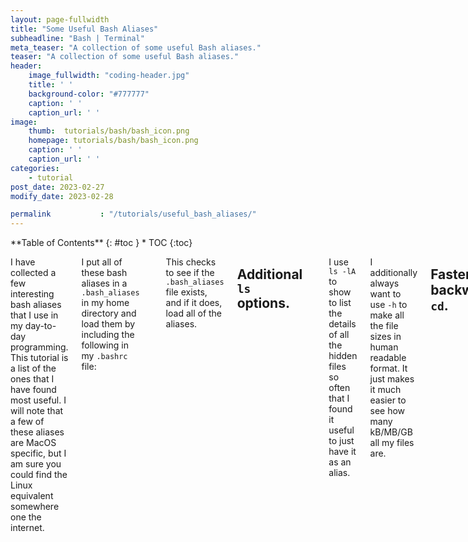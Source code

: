 ```yaml
---
layout: page-fullwidth
title: "Some Useful Bash Aliases"
subheadline: "Bash | Terminal"
meta_teaser: "A collection of some useful Bash aliases."
teaser: "A collection of some useful Bash aliases."
header:
    image_fullwidth: "coding-header.jpg"
    title: ' '
    background-color: "#777777"
    caption: ' '
    caption_url: ' '
image:
    thumb:  tutorials/bash/bash_icon.png
    homepage: tutorials/bash/bash_icon.png
    caption: ' '
    caption_url: ' ' 
categories:
    - tutorial
post_date: 2023-02-27
modify_date: 2023-02-28

permalink           : "/tutorials/useful_bash_aliases/"
---
```


<div class="row">
<div class="medium-4 medium-push-8 columns" markdown="1">
<div class="panel radius" markdown="1">
**Table of Contents**
{: #toc }
*  TOC
{:toc}
</div>
</div><!-- /.medium-4.columns -->

<div class="medium-8 medium-pull-4 columns" markdown="1">

I have collected a few interesting bash aliases that I use in my day-to-day programming.
This tutorial is a list of the ones that I have found most useful. I will note that a few
of these aliases are MacOS specific, but I am sure you could find the Linux equivalent somewhere
one the internet.

I put all of these bash aliases in a `.bash_aliases` in my home directory and load them by including the following in my `.bashrc` file:
```bash
# Add bash aliases
if [ -f ~/.bash_aliases ]; then
    source ~/.bash_aliases
fi
```
This checks to see if the `.bash_aliases` file exists, and if it does, load all of the aliases. 

## Additional `ls` options.
```bash
alias ls="ls -h"                       #  Use human readable filesizes
alias la="ls -hA"                      #  Show hidden files easier
alias lla="ls -hlA"                    #  Show long hidden files
```
I use `ls -lA` to show to list the details of all the hidden files so often
that I found it useful to just have it as an alias. 

I additionally always want to use `-h` to make all the file sizes in human readable format.
It just makes it much easier to see how many kB/MB/GB all my files are.

## Faster backwards `cd`.
```bash
alias ..="cd .."
alias ...="cd ../.."
alias ....="cd ../../.."
alias .....="cd ../../../.."
alias -- -="cd -"
```
To go backwards from a directory (`cd ..`) I can just use `..`. Or I use `...` to go
backwards two directories, etc

Also, I can use `-` to switch between the last two directoties that I was in.
Useful when I need to swap between two entirely different directories quickly a few times.

## Open the current terminal directory in Finder.
```bash
alias f="open -a Finder ./"
```
Quite often I want to open whatever directory I am in with Finder. This is usually
so I can look at all of the thumbnails of images quickly reather than opening files from
the terminal. So by just typing `f` I open up Finder 'here'.

## Refresh bash session in same directory.
```bash
alias restart="source ~/.bash_profile"         #  Quickly refresh shell
```
I use `restart` to quickly refresh the bash shell without having to close then open
a new terminal. I usually use this after I've edited my `.bashrc`, `.bash_profile` or `.bash_aliases` file.

## Hide/Show all Desktop Icons.
```bash
alias hidedesktop="defaults write com.apple.finder CreateDesktop -bool false; killall Finder;"
alias showdesktop="defaults write com.apple.finder CreateDesktop -bool true; killall Finder;"
```
These are useful for when I have a presentation and I don't want everyone
to know how messy my desktop is. I just type `hidedesktop` in the terminal,
and all of my icons disappear. (THe files are still there but they dont render
the icon itself. If I want to bring them back I just type `showdesktop`.

## Count the number of files in all sub directories.
```bash
alias count='find . -type f | wc -l'           #  Count files
```
I use this whenever I need to know how many files there are in my current dirrectory. Note that this also includes hidden files, but doesn't include directories themselves.
So if you have directory that contains two directories, one containing 2 files and another with 3 files, `count` will return 5. 

## Get IP Address and External IP Address.
```bash
alias ip="ipconfig getifaddr en0"
alias ipext="curl -s http://checkip.dyndns.org/ | grep -o '[0-9][0-9]*.[0-9][0-9]*.[0-9][0-9]*.[0-9]*'"
```
Sometimes I need to find my current IP address, and instead of googling "What is my IP address?" every time, 
I use `ip` and `ipext` to find my internal and external IP addresses.

Your "internal IP address" is the IP address you use on your local, internal network (i.e. LAN).
Your "external IP address" is the IP address you use when communicating to other machines on the internet. 
This is assigned by your internet service provider.

### All of the aliases from this tutorial.
```bash
alias ls="ls -h"                       #  Use human readable filesizes
alias la="ls -hA"                      #  Show hidden files easier
alias lla="ls -hlA"                    #  Show long hidden files

alias ..="cd .."
alias ...="cd ../.."
alias ....="cd ../../.."
alias .....="cd ../../../.."     
alias -- -="cd -"                      # Switch to previous directory

alias f="open -a Finder ./"            #  Open current directory in Finder

alias restart="source ~/.bash_profile"         #  Quickly refresh shell

alias count='find . -type f | wc -l'           #  Count files

# Get IP Addresses
alias ip="ipconfig getifaddr en0"
alias ipext="curl -s http://checkip.dyndns.org/ | grep -o '[0-9][0-9]*.[0-9][0-9]*.[0-9][0-9]*.[0-9]*'"

# Hide/Show all the desktop icons
alias hidedesktop="defaults write com.apple.finder CreateDesktop -bool false; killall Finder;"
alias showdesktop="defaults write com.apple.finder CreateDesktop -bool true; killall Finder;"

```

